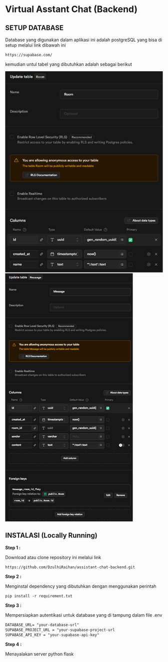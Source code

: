 # Virtual Asstant Chat (Backend)

## SETUP DATABASE
Database yang digunakan dalam aplikasi ini adalah postgreSQL yang bisa di setup melalui link dibawah ini 

```
https://supabase.com/
```

kemudian untul tabel yang dibutuhkan adalah sebagai berikut 

<img src="demo\Screenshot 2024-08-15 025957.png">
<img src="demo\Screenshot 2024-08-15 030037.png">

## INSTALASI (Locally Running)

**Step 1 :**

Download atau clone repository ini melalui link
````
https://github.com/DzulhiRaihan/assistant-chat-backend.git
````

**Step 2 :**

Menginstal dependency yang dibutuhkan dengan menggunakan perintah 

```
pip install -r requirement.txt
```
**Step 3 :**

Mempersiapkan autentikasi untuk database yang di tampung dalam file .env

```
DATABASE_URL= "your-database-url"
SUPABASE_PROJECT_URL = "your-supabase-project-url
SUPABASE_API_KEY = "your-supabase-api-key"
```
**Step 4 :**

Menayalakan server python flask
